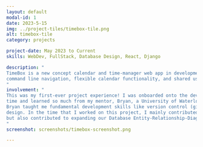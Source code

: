 ```yaml
---
layout: default
modal-id: 1
date: 2023-5-15
img: ../project-tiles/timebox-tile.png
alt: timebox-tile
category: projects

project-date: May 2023 to Current
skills: WebDev, FullStack, Database Design, React, Django

description: "
TimeBox is a new concept calendar and time-manager web app in development. The platform is designed with 
command line navigation, flexible calendar functionality, and shared user experience in mind.
"
involvement: "
This was my first-ever project experience! I was onboarded onto the development team of 5 developers at the 
time and learned so much from my mentor, Bryan, a University of Waterloo Math alumni and volleyball enthusiast. 
Bryan taught me fundamental development skills like version control (git), web development, and relational database 
design. In the time that I worked on this project, I mainly contributed to developing the frontend features, 
but also contributed to expanding our Database Entity-Relationship-Diagram and a few backend tickets.
"
screenshot: screenshots/timebox-screenshot.png

---
```

